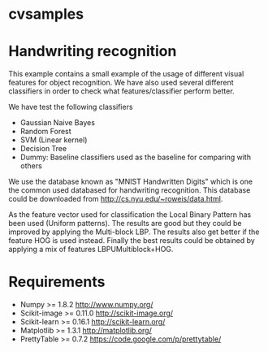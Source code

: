 # cvsamples
Handwriting recognition
========================================================

This example contains a small example of the usage of different visual features
for object recognition. We have also used several different classifiers in order
to check what features/classifier perform better.

We have test the following classifiers

* Gaussian Naive Bayes
* Random Forest
* SVM (Linear kernel)
* Decision Tree
* Dummy: Baseline classifiers used as the baseline for comparing with others

We use the database known as "MNIST Handwritten Digits" which is one the common
used databased for handwriting recognition. This database could be downloaded 
from http://cs.nyu.edu/~roweis/data.html.

As the feature vector used for classification the Local Binary Pattern has been 
used (Uniform patterns). The results are good but they could be improved by 
applying the Multi-block LBP. The results also get better if the feature HOG is
used instead. Finally the best results could be obtained by applying a mix of
features LBPUMultiblock+HOG.

Requirements
========================================================

* Numpy >= 1.8.2 http://www.numpy.org/
* Scikit-image >= 0.11.0 http://scikit-image.org/
* Scikit-learn >= 0.16.1 http://scikit-learn.org/
* Matplotlib >= 1.3.1 http://matplotlib.org/
* PrettyTable >= 0.7.2 https://code.google.com/p/prettytable/

